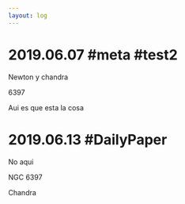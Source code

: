 ```yaml
---
layout: log
---
```


# 2019.06.07 #meta #test2

Newton y chandra

6397


Aui es que esta la cosa


# 2019.06.13 #DailyPaper

No aqui

NGC 6397


Chandra

